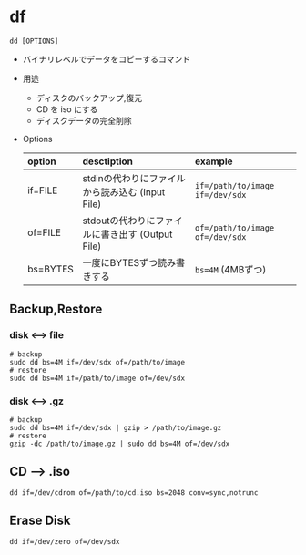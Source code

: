 # df

    dd [OPTIONS]

* バイナリレベルでデータをコピーするコマンド
* 用途
  * ディスクのバックアップ,復元
  * CD を iso にする
  * ディスクデータの完全削除
  
* Options

  |option  |desctiption|example|
  |:-------|:----------|:------|
  |if=FILE |stdinの代わりにファイルから読み込む (Input File)|`if=/path/to/image` `if=/dev/sdx`
  |of=FILE |stdoutの代わりにファイルに書き出す (Output File)|`of=/path/to/image` `of=/dev/sdx`
  |bs=BYTES|一度にBYTESずつ読み書きする|`bs=4M` (4MBずつ)|
  
## Backup,Restore

### disk <--> file

```
# backup
sudo dd bs=4M if=/dev/sdx of=/path/to/image
# restore
sudo dd bs=4M if=/path/to/image of=/dev/sdx
```
  
### disk <--> .gz
```
# backup
sudo dd bs=4M if=/dev/sdx | gzip > /path/to/image.gz
# restore
gzip -dc /path/to/image.gz | sudo dd bs=4M of=/dev/sdx
```
  
## CD --> .iso
```
dd if=/dev/cdrom of=/path/to/cd.iso bs=2048 conv=sync,notrunc
```
  
## Erase Disk
```
dd if=/dev/zero of=/dev/sdx
```
